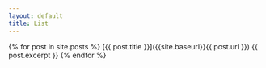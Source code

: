 ```yaml
---
layout: default
title: List
---
```


{% for post in site.posts %}
    [{{ post.title }}]({{site.baseurl}}{{ post.url }})
    {{ post.excerpt }}
{% endfor %}